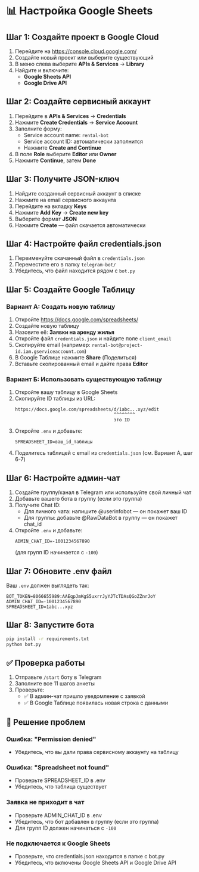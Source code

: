 # 📊 Настройка Google Sheets

## Шаг 1: Создайте проект в Google Cloud

1. Перейдите на https://console.cloud.google.com/
2. Создайте новый проект или выберите существующий
3. В меню слева выберите **APIs & Services** → **Library**
4. Найдите и включите:
   - **Google Sheets API**
   - **Google Drive API**

## Шаг 2: Создайте сервисный аккаунт

1. Перейдите в **APIs & Services** → **Credentials**
2. Нажмите **Create Credentials** → **Service Account**
3. Заполните форму:
   - Service account name: `rental-bot`
   - Service account ID: автоматически заполнится
   - Нажмите **Create and Continue**
4. В поле **Role** выберите **Editor** или **Owner**
5. Нажмите **Continue**, затем **Done**

## Шаг 3: Получите JSON-ключ

1. Найдите созданный сервисный аккаунт в списке
2. Нажмите на email сервисного аккаунта
3. Перейдите на вкладку **Keys**
4. Нажмите **Add Key** → **Create new key**
5. Выберите формат **JSON**
6. Нажмите **Create** — файл скачается автоматически

## Шаг 4: Настройте файл credentials.json

1. Переименуйте скачанный файл в `credentials.json`
2. Переместите его в папку `telegram-bot/`
3. Убедитесь, что файл находится рядом с `bot.py`

## Шаг 5: Создайте Google Таблицу

### Вариант А: Создать новую таблицу

1. Откройте https://docs.google.com/spreadsheets/
2. Создайте новую таблицу
3. Назовите её: **Заявки на аренду жилья**
4. Откройте файл `credentials.json` и найдите поле `client_email`
5. Скопируйте email (например: `rental-bot@project-id.iam.gserviceaccount.com`)
6. В Google Таблице нажмите **Share** (Поделиться)
7. Вставьте скопированный email и дайте права **Editor**

### Вариант Б: Использовать существующую таблицу

1. Откройте вашу таблицу в Google Sheets
2. Скопируйте ID таблицы из URL:
   ```
   https://docs.google.com/spreadsheets/d/1abc...xyz/edit
                                        ^^^^^^^^
                                        это ID
   ```
3. Откройте `.env` и добавьте:
   ```
   SPREADSHEET_ID=ваш_id_таблицы
   ```
4. Поделитесь таблицей с email из `credentials.json` (см. Вариант А, шаг 6-7)

## Шаг 6: Настройте админ-чат

1. Создайте группу/канал в Telegram или используйте свой личный чат
2. Добавьте вашего бота в группу (если это группа)
3. Получите Chat ID:
   - Для личного чата: напишите @userinfobot — он покажет ваш ID
   - Для группы: добавьте @RawDataBot в группу — он покажет chat_id
4. Откройте `.env` и добавьте:
   ```
   ADMIN_CHAT_ID=-1001234567890
   ```
   (для групп ID начинается с `-100`)

## Шаг 7: Обновите .env файл

Ваш `.env` должен выглядеть так:

```env
BOT_TOKEN=8066655989:AAEqpJmKgS5uxrrJyYJTcTDAsQGoZZnrJoY
ADMIN_CHAT_ID=-1001234567890
SPREADSHEET_ID=1abc...xyz
```

## Шаг 8: Запустите бота

```bash
pip install -r requirements.txt
python bot.py
```

## ✅ Проверка работы

1. Отправьте `/start` боту в Telegram
2. Заполните все 11 шагов анкеты
3. Проверьте:
   - ✅ В админ-чат пришло уведомление с заявкой
   - ✅ В Google Таблице появилась новая строка с данными

## 🔧 Решение проблем

### Ошибка: "Permission denied"
- Убедитесь, что вы дали права сервисному аккаунту на таблицу

### Ошибка: "Spreadsheet not found"
- Проверьте SPREADSHEET_ID в .env
- Убедитесь, что таблица существует

### Заявка не приходит в чат
- Проверьте ADMIN_CHAT_ID в .env
- Убедитесь, что бот добавлен в группу (если это группа)
- Для групп ID должен начинаться с `-100`

### Не подключается к Google Sheets
- Проверьте, что credentials.json находится в папке с bot.py
- Убедитесь, что включены Google Sheets API и Google Drive API

